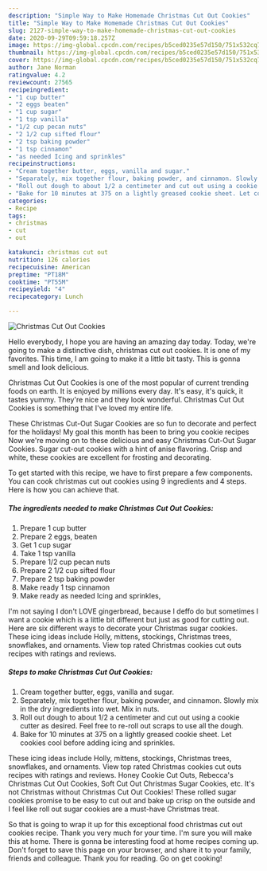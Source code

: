 ```yaml
---
description: "Simple Way to Make Homemade Christmas Cut Out Cookies"
title: "Simple Way to Make Homemade Christmas Cut Out Cookies"
slug: 2127-simple-way-to-make-homemade-christmas-cut-out-cookies
date: 2020-09-29T09:59:18.257Z
image: https://img-global.cpcdn.com/recipes/b5ced0235e57d150/751x532cq70/christmas-cut-out-cookies-recipe-main-photo.jpg
thumbnail: https://img-global.cpcdn.com/recipes/b5ced0235e57d150/751x532cq70/christmas-cut-out-cookies-recipe-main-photo.jpg
cover: https://img-global.cpcdn.com/recipes/b5ced0235e57d150/751x532cq70/christmas-cut-out-cookies-recipe-main-photo.jpg
author: Jane Norman
ratingvalue: 4.2
reviewcount: 27565
recipeingredient:
- "1 cup butter"
- "2 eggs beaten"
- "1 cup sugar"
- "1 tsp vanilla"
- "1/2 cup pecan nuts"
- "2 1/2 cup sifted flour"
- "2 tsp baking powder"
- "1 tsp cinnamon"
- "as needed Icing and sprinkles"
recipeinstructions:
- "Cream together butter, eggs, vanilla and sugar."
- "Separately, mix together flour, baking powder, and cinnamon. Slowly mix in the dry ingredients into wet. Mix in nuts."
- "Roll out dough to about 1/2 a centimeter and cut out using a cookie cutter as desired. Feel free to re-roll out scraps to use all the dough."
- "Bake for 10 minutes at 375 on a lightly greased cookie sheet. Let cookies cool before adding icing and sprinkles."
categories:
- Recipe
tags:
- christmas
- cut
- out

katakunci: christmas cut out 
nutrition: 126 calories
recipecuisine: American
preptime: "PT18M"
cooktime: "PT55M"
recipeyield: "4"
recipecategory: Lunch

---
```



![Christmas Cut Out Cookies](https://img-global.cpcdn.com/recipes/b5ced0235e57d150/751x532cq70/christmas-cut-out-cookies-recipe-main-photo.jpg)

Hello everybody, I hope you are having an amazing day today. Today, we're going to make a distinctive dish, christmas cut out cookies. It is one of my favorites. This time, I am going to make it a little bit tasty. This is gonna smell and look delicious.

Christmas Cut Out Cookies is one of the most popular of current trending foods on earth. It is enjoyed by millions every day. It's easy, it's quick, it tastes yummy. They're nice and they look wonderful. Christmas Cut Out Cookies is something that I've loved my entire life.

These Christmas Cut-Out Sugar Cookies are so fun to decorate and perfect for the holidays! My goal this month has been to bring you cookie recipes Now we&#39;re moving on to these delicious and easy Christmas Cut-Out Sugar Cookies. Sugar cut-out cookies with a hint of anise flavoring. Crisp and white, these cookies are excellent for frosting and decorating.


To get started with this recipe, we have to first prepare a few components. You can cook christmas cut out cookies using 9 ingredients and 4 steps. Here is how you can achieve that.

<!--inarticleads1-->

##### The ingredients needed to make Christmas Cut Out Cookies:

1. Prepare 1 cup butter
1. Prepare 2 eggs, beaten
1. Get 1 cup sugar
1. Take 1 tsp vanilla
1. Prepare 1/2 cup pecan nuts
1. Prepare 2 1/2 cup sifted flour
1. Prepare 2 tsp baking powder
1. Make ready 1 tsp cinnamon
1. Make ready as needed Icing and sprinkles,


I&#39;m not saying I don&#39;t LOVE gingerbread, because I deffo do but sometimes I want a cookie which is a little bit different but just as good for cutting out. Here are six different ways to decorate your Christmas sugar cookies. These icing ideas include Holly, mittens, stockings, Christmas trees, snowflakes, and ornaments. View top rated Christmas cookies cut outs recipes with ratings and reviews. 

<!--inarticleads2-->

##### Steps to make Christmas Cut Out Cookies:

1. Cream together butter, eggs, vanilla and sugar.
1. Separately, mix together flour, baking powder, and cinnamon. Slowly mix in the dry ingredients into wet. Mix in nuts.
1. Roll out dough to about 1/2 a centimeter and cut out using a cookie cutter as desired. Feel free to re-roll out scraps to use all the dough.
1. Bake for 10 minutes at 375 on a lightly greased cookie sheet. Let cookies cool before adding icing and sprinkles.


These icing ideas include Holly, mittens, stockings, Christmas trees, snowflakes, and ornaments. View top rated Christmas cookies cut outs recipes with ratings and reviews. Honey Cookie Cut Outs, Rebecca&#39;s Christmas Cut Out Cookies, Soft Cut Out Christmas Sugar Cookies, etc. It&#39;s not Christmas without Christmas Cut Out Cookies! These rolled sugar cookies promise to be easy to cut out and bake up crisp on the outside and I feel like roll out sugar cookies are a must-have Christmas treat. 

So that is going to wrap it up for this exceptional food christmas cut out cookies recipe. Thank you very much for your time. I'm sure you will make this at home. There is gonna be interesting food at home recipes coming up. Don't forget to save this page on your browser, and share it to your family, friends and colleague. Thank you for reading. Go on get cooking!
